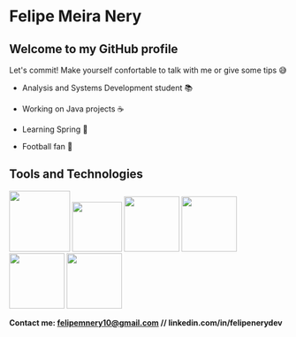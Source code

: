 # Felipe Meira Nery

## Welcome to my GitHub profile
Let's commit!
Make yourself confortable to talk with me or give some tips 😅

- Analysis and Systems Development student 📚

- Working on Java projects ☕

- Learning Spring 🍃

- Football fan 🏐


## Tools and Technologies

<div>
<img src="https://cdn.jsdelivr.net/gh/devicons/devicon/icons/java/java-original-wordmark.svg" height = 110; /> 
<img src="https://cdn.jsdelivr.net/gh/devicons/devicon/icons/javascript/javascript-original.svg" height = 90; />
<img src="https://cdn.jsdelivr.net/gh/devicons/devicon/icons/spring/spring-original-wordmark.svg" height = 100; />
<img src="https://cdn.jsdelivr.net/gh/devicons/devicon/icons/mysql/mysql-original-wordmark.svg" height = 100; />
<img src="https://cdn.jsdelivr.net/gh/devicons/devicon/icons/css3/css3-original.svg" height = 100; />
<img src="https://cdn.jsdelivr.net/gh/devicons/devicon/icons/html5/html5-original.svg" height= 100; />
   </div>
    
   **Contact me: felipemnery10@gmail.com  // linkedin.com/in/felipenerydev**
         
